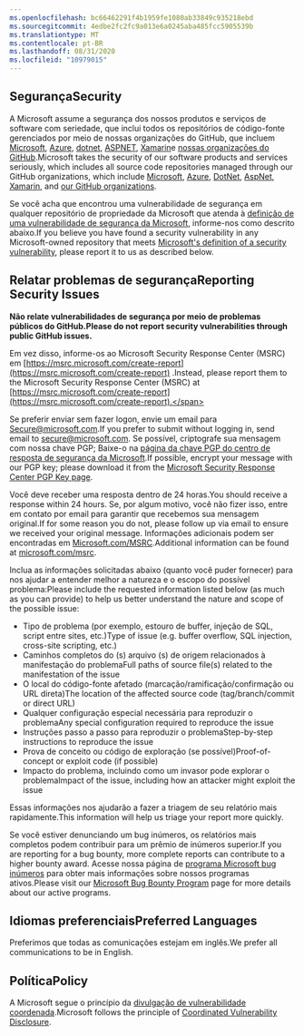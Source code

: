 ```yaml
---
ms.openlocfilehash: bc66462291f4b1959fe1080ab33849c935218ebd
ms.sourcegitcommit: 4edbe2fc2fc9a013e6a0245aba485fcc5905539b
ms.translationtype: MT
ms.contentlocale: pt-BR
ms.lasthandoff: 08/31/2020
ms.locfileid: "10979015"
---
```

<!-- BEGIN MICROSOFT SECURITY.MD V0.0.5 BLOCK -->

## <span data-ttu-id="40583-101">Segurança</span><span class="sxs-lookup"><span data-stu-id="40583-101">Security</span></span>

<span data-ttu-id="40583-102">A Microsoft assume a segurança dos nossos produtos e serviços de software com seriedade, que inclui todos os repositórios de código-fonte gerenciados por meio de nossas organizações do GitHub, que incluem [Microsoft](https://github.com/Microsoft), [Azure](https://github.com/Azure), [dotnet](https://github.com/dotnet), [ASPNET](https://github.com/aspnet), [Xamarin](https://github.com/xamarin)e [nossas organizações do GitHub](https://opensource.microsoft.com/).</span><span class="sxs-lookup"><span data-stu-id="40583-102">Microsoft takes the security of our software products and services seriously, which includes all source code repositories managed through our GitHub organizations, which include [Microsoft](https://github.com/Microsoft), [Azure](https://github.com/Azure), [DotNet](https://github.com/dotnet), [AspNet](https://github.com/aspnet), [Xamarin](https://github.com/xamarin), and [our GitHub organizations](https://opensource.microsoft.com/).</span></span>

<span data-ttu-id="40583-103">Se você acha que encontrou uma vulnerabilidade de segurança em qualquer repositório de propriedade da Microsoft que atenda à [definição de uma vulnerabilidade de segurança da Microsoft](https://docs.microsoft.com/en-us/previous-versions/tn-archive/cc751383(v=technet.10)), informe-nos como descrito abaixo.</span><span class="sxs-lookup"><span data-stu-id="40583-103">If you believe you have found a security vulnerability in any Microsoft-owned repository that meets [Microsoft's definition of a security vulnerability](https://docs.microsoft.com/en-us/previous-versions/tn-archive/cc751383(v=technet.10)), please report it to us as described below.</span></span>

## <span data-ttu-id="40583-104">Relatar problemas de segurança</span><span class="sxs-lookup"><span data-stu-id="40583-104">Reporting Security Issues</span></span>

**<span data-ttu-id="40583-105">Não relate vulnerabilidades de segurança por meio de problemas públicos do GitHub.</span><span class="sxs-lookup"><span data-stu-id="40583-105">Please do not report security vulnerabilities through public GitHub issues.</span></span>**

<span data-ttu-id="40583-106">Em vez disso, informe-os ao Microsoft Security Response Center (MSRC) em [https://msrc.microsoft.com/create-report](https://msrc.microsoft.com/create-report) .</span><span class="sxs-lookup"><span data-stu-id="40583-106">Instead, please report them to the Microsoft Security Response Center (MSRC) at [https://msrc.microsoft.com/create-report](https://msrc.microsoft.com/create-report).</span></span>

<span data-ttu-id="40583-107">Se preferir enviar sem fazer logon, envie um email para [Secure@microsoft.com](mailto:secure@microsoft.com).</span><span class="sxs-lookup"><span data-stu-id="40583-107">If you prefer to submit without logging in, send email to [secure@microsoft.com](mailto:secure@microsoft.com).</span></span>  <span data-ttu-id="40583-108">Se possível, criptografe sua mensagem com nossa chave PGP; Baixe-o na [página da chave PGP do centro de resposta de segurança da Microsoft](https://www.microsoft.com/en-us/msrc/pgp-key-msrc).</span><span class="sxs-lookup"><span data-stu-id="40583-108">If possible, encrypt your message with our PGP key; please download it from the [Microsoft Security Response Center PGP Key page](https://www.microsoft.com/en-us/msrc/pgp-key-msrc).</span></span>

<span data-ttu-id="40583-109">Você deve receber uma resposta dentro de 24 horas.</span><span class="sxs-lookup"><span data-stu-id="40583-109">You should receive a response within 24 hours.</span></span> <span data-ttu-id="40583-110">Se, por algum motivo, você não fizer isso, entre em contato por email para garantir que recebemos sua mensagem original.</span><span class="sxs-lookup"><span data-stu-id="40583-110">If for some reason you do not, please follow up via email to ensure we received your original message.</span></span> <span data-ttu-id="40583-111">Informações adicionais podem ser encontradas em [Microsoft.com/MSRC](https://www.microsoft.com/msrc).</span><span class="sxs-lookup"><span data-stu-id="40583-111">Additional information can be found at [microsoft.com/msrc](https://www.microsoft.com/msrc).</span></span> 

<span data-ttu-id="40583-112">Inclua as informações solicitadas abaixo (quanto você puder fornecer) para nos ajudar a entender melhor a natureza e o escopo do possível problema:</span><span class="sxs-lookup"><span data-stu-id="40583-112">Please include the requested information listed below (as much as you can provide) to help us better understand the nature and scope of the possible issue:</span></span>

  * <span data-ttu-id="40583-113">Tipo de problema (por exemplo, estouro de buffer, injeção de SQL, script entre sites, etc.)</span><span class="sxs-lookup"><span data-stu-id="40583-113">Type of issue (e.g. buffer overflow, SQL injection, cross-site scripting, etc.)</span></span>
  * <span data-ttu-id="40583-114">Caminhos completos do (s) arquivo (s) de origem relacionados à manifestação do problema</span><span class="sxs-lookup"><span data-stu-id="40583-114">Full paths of source file(s) related to the manifestation of the issue</span></span>
  * <span data-ttu-id="40583-115">O local do código-fonte afetado (marcação/ramificação/confirmação ou URL direta)</span><span class="sxs-lookup"><span data-stu-id="40583-115">The location of the affected source code (tag/branch/commit or direct URL)</span></span>
  * <span data-ttu-id="40583-116">Qualquer configuração especial necessária para reproduzir o problema</span><span class="sxs-lookup"><span data-stu-id="40583-116">Any special configuration required to reproduce the issue</span></span>
  * <span data-ttu-id="40583-117">Instruções passo a passo para reproduzir o problema</span><span class="sxs-lookup"><span data-stu-id="40583-117">Step-by-step instructions to reproduce the issue</span></span>
  * <span data-ttu-id="40583-118">Prova de conceito ou código de exploração (se possível)</span><span class="sxs-lookup"><span data-stu-id="40583-118">Proof-of-concept or exploit code (if possible)</span></span>
  * <span data-ttu-id="40583-119">Impacto do problema, incluindo como um invasor pode explorar o problema</span><span class="sxs-lookup"><span data-stu-id="40583-119">Impact of the issue, including how an attacker might exploit the issue</span></span>

<span data-ttu-id="40583-120">Essas informações nos ajudarão a fazer a triagem de seu relatório mais rapidamente.</span><span class="sxs-lookup"><span data-stu-id="40583-120">This information will help us triage your report more quickly.</span></span>

<span data-ttu-id="40583-121">Se você estiver denunciando um bug inúmeros, os relatórios mais completos podem contribuir para um prêmio de inúmeros superior.</span><span class="sxs-lookup"><span data-stu-id="40583-121">If you are reporting for a bug bounty, more complete reports can contribute to a higher bounty award.</span></span> <span data-ttu-id="40583-122">Acesse nossa página de [programa Microsoft bug inúmeros](https://microsoft.com/msrc/bounty) para obter mais informações sobre nossos programas ativos.</span><span class="sxs-lookup"><span data-stu-id="40583-122">Please visit our [Microsoft Bug Bounty Program](https://microsoft.com/msrc/bounty) page for more details about our active programs.</span></span>

## <span data-ttu-id="40583-123">Idiomas preferenciais</span><span class="sxs-lookup"><span data-stu-id="40583-123">Preferred Languages</span></span>

<span data-ttu-id="40583-124">Preferimos que todas as comunicações estejam em inglês.</span><span class="sxs-lookup"><span data-stu-id="40583-124">We prefer all communications to be in English.</span></span>

## <span data-ttu-id="40583-125">Política</span><span class="sxs-lookup"><span data-stu-id="40583-125">Policy</span></span>

<span data-ttu-id="40583-126">A Microsoft segue o princípio da [divulgação de vulnerabilidade coordenada](https://www.microsoft.com/en-us/msrc/cvd).</span><span class="sxs-lookup"><span data-stu-id="40583-126">Microsoft follows the principle of [Coordinated Vulnerability Disclosure](https://www.microsoft.com/en-us/msrc/cvd).</span></span>

<!-- END MICROSOFT SECURITY.MD BLOCK -->